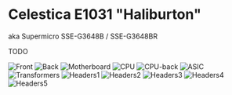 # Celestica E1031 "Haliburton"
aka Supermicro SSE-G3648B / SSE-G3648BR

TODO

![Front](PXL_20210820_180653379.jpg)
![Back](PXL_20210820_181033121.jpg)
![Motherboard](PXL_20210820_181714920.jpg)
![CPU](PXL_20210820_181837875.jpg)
![CPU-back](PXL_20210820_182120366.jpg)
![ASIC](PXL_20210820_182148566.jpg)
![Transformers](PXL_20210820_181826921.jpg)
![Headers1](PXL_20210820_181906540.jpg)
![Headers2](PXL_20210820_181920584.jpg)
![Headers3](PXL_20210820_181930136.jpg)
![Headers4](PXL_20210820_181937776.jpg)
![Headers5](PXL_20210820_182006363.jpg)
